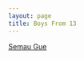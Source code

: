 ```yaml
---
layout: page
title: Boys From 13
---
```


<div class="htl">
  <a href="/chord/semaugue-boysfrom13">
Semau Gue
  </a>
</div>
